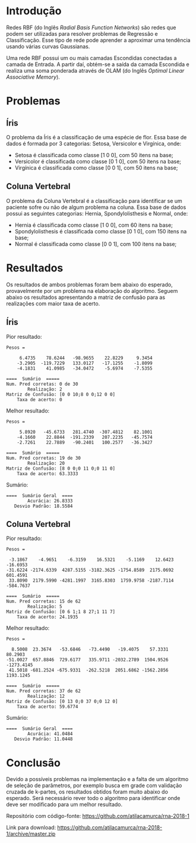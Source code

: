 # Introdução

Redes RBF (do Inglês _Radial Basis Function Networks_) são redes que podem ser utilizadas
para resolver problemas de Regressão e Classificação. Esse tipo de rede pode aprender
a aproximar uma tendência usando várias curvas Gaussianas.

Uma rede RBF possui um ou mais camadas Escondidas conectadas a camada de Entrada. A partir
daí, obtém-se a saída da camada Escondida e realiza uma soma ponderada através de OLAM
(do Inglês _Optimal Linear Associative Memory_).

# Problemas

## Íris

O problema da Íris é a classificação de uma espécie de flor. Essa base de dados
é formada por 3 categorias: Setosa, Versicolor e Virgínica, onde:

* Setosa é classificada como classe [1 0 0], com 50 itens na base;
* Versicolor é classificada como classe [0 1 0], com 50 itens na base;
* Virgínica é classificada como classe [0 0 1], com 50 itens na base;

## Coluna Vertebral

O problema da Coluna Vertebral é a classificação para identificar se um paciente
sofre ou não de algum problema na coluna. Essa base de dados possui as seguintes
categorias: Hernia, Spondylolisthesis e Normal, onde:

* Hernia é classificada como classe [1 0 0], com 60 itens na base;
* Spondylolisthesis é classificada como classe [0 1 0], com 150 itens na base;
* Normal é classificada como classe [0 0 1], com 100 itens na base;

# Resultados

Os resultados de ambos problemas foram bem abaixo do esperado, provavelmente
por um problema na elaboração do algoritmo. Seguem abaixo os resultados 
apresentando a matriz de confusão para as realizações com maior taxa de acerto.

## Íris

Pior resultado:

```
Pesos =

     6.4735    78.6244   -98.9655    22.8229     9.3454
    -3.2905  -119.7229   133.0127   -17.1255    -1.8099
    -4.1831    41.0985   -34.0472    -5.6974    -7.5355

====  Sumário  =====
Num. Pred corretas: 0 de 30
        Realização: 2
Matriz de Confusão: [0 0 10;8 0 0;12 0 0]
    Taxa de acerto: 0
```

Melhor resultado:

```
Pesos =

     5.8920   -45.6733   281.4740  -307.4812    82.1001
    -4.1660    22.8844  -191.2339   207.2235   -45.7574
    -2.7261    22.7889   -90.2401   100.2577   -36.3427

====  Sumário  =====
Num. Pred corretas: 19 de 30
        Realização: 20
Matriz de Confusão: [8 0 0;0 11 0;0 11 0]
    Taxa de acerto: 63.3333
```

Sumário:

```
====  Sumário Geral  ====
        Acurácia: 26.8333
   Desvio Padrão: 18.5584
```

## Coluna Vertebral

Pior resultado:

```
Pesos =

 -3.1867    -4.9651    -6.3159    16.5321    -5.1169    12.6423  -16.6953
-31.6224 -2174.6339  4287.5155 -3182.3625 -1754.8589  2175.0692  601.4591
 33.8090  2179.5990 -4281.1997  3165.8303  1759.9758 -2187.7114 -584.7637

====  Sumário  =====
Num. Pred corretas: 15 de 62
        Realização: 5
Matriz de Confusão: [0 6 1;1 8 27;1 11 7]
    Taxa de acerto: 24.1935
```

Melhor resultado:

```
Pesos =

  8.5008  23.3674   -53.6846   -73.4490   -19.4075    57.3331    80.2903
-51.0027  657.8846  729.6177   335.9711 -2032.2789  1504.9526 -1273.4145
 41.5018 -681.2524 -675.9331  -262.5218  2051.6862 -1562.2856  1193.1245

====  Sumário  =====
Num. Pred corretas: 37 de 62
        Realização: 12
Matriz de Confusão: [0 13 0;0 37 0;0 12 0]
    Taxa de acerto: 59.6774
```

Sumário:

```
====  Sumário Geral  ====
        Acurácia: 41.0484
   Desvio Padrão: 11.0448
```

# Conclusão

Devido a possíveis problemas na implementação e a falta de um algoritmo de seleção
de parâmetros, por exemplo busca em grade com validação cruzada de k-partes, os
resultados obtidos foram muito abaixo do esperado. Será necessário rever todo o
algoritmo para identificar onde deve ser modificado para um melhor resultado.

Repositório com código-fonte: <https://github.com/atilacamurca/rna-2018-1>

Link para download: <https://github.com/atilacamurca/rna-2018-1/archive/master.zip>
